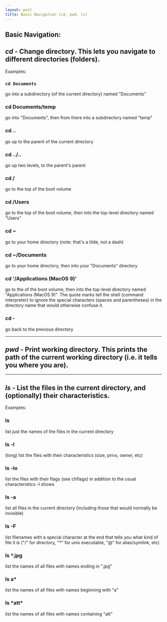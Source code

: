 ```yaml
---
layout: post
title: Basic Navigation (cd, pwd, ls) 
---
```


Basic Navigation:
-----------------

## _cd_   - Change directory. This lets you navigate to different directories (folders).

Examples:

### `cd Documents`
go into a subdirectory (of the current directory) named "Documents"

### cd Documents/temp
go into "Documents", then from there into a subdirectory named "temp"

### cd ..
go up to the parent of the current directory

### cd ../..
go up two levels, to the parent's parent

### cd /
go to the top of the boot volume

### cd /Users
go to the top of the boot volume, then into the top-level directory named "Users"

### cd ~
go to your home directory (note: that's a tilde, not a dash)

### cd ~/Documents
go to your home directory, then into your "Documents" directory

### cd '/Applications (MacOS 9)'
go to the of the boot volume, then into the top-level directory named "Applications (MacOS 9)". The quote marks tell the shell (command interpreter) to ignore the special characters (spaces and parentheses) in the directory name that would otherwise confuse it.

### cd -
go back to the previous directory

---

## _pwd_   - Print working directory. This prints the path of the current working directory (i.e. it tells you where you are).

---

## _ls_   - List the files in the current directory, and (optionally) their characteristics.

Examples:

### ls
list just the names of the files in the current directory

### ls -l
(long) list the files with their characteristics (size, privs, owner, etc)

### ls -lo
list the files with their flags (see chflags) in addition to the usual characteristics -l shows

### ls -a
list all files in the current directory (including those that would normally be invisible)

### ls -F
list filenames with a special character at the end that tells you what kind of file it is ("/" for directory, "\*" for unix executable, "@" for alias/symlink, etc)

### ls \*.jpg
list the names of all files with names ending in ".jpg"

### ls a*
list the names of all files with names beginning with "a"

### ls \*att\*
list the names of all files with names containing "att"
